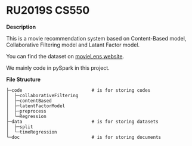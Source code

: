 # RU2019S CS550

**Description**

This is a movie recommendation system based on Content-Based model, Collaborative Filtering model and Latant Factor model. 

You can find the dataset on [movieLens website](https://grouplens.org/datasets/movielens/latest/).

We mainly code in pySpark in this project.

**File Structure**

```
├─code							# is for storing codes
│  ├─collaborativeFiltering
│  ├─contentBased
│  ├─latentFactorModel
│  ├─preprocess
│  └─Regression
├─data							# is for storing datasets
│  ├─split
│  └─timeRegression
└─doc							# is for storing documents
```
